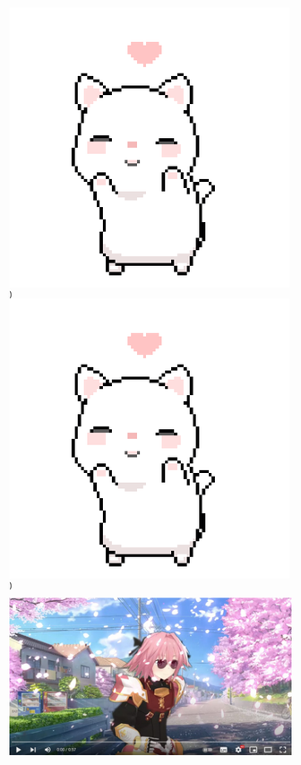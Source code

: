 ### 
![](https://github.com/BlairKirara/blairkirara/blob/main/cat-dance.gif)) ![](https://github.com/BlairKirara/blairkirara/blob/main/cat-dance.gif))

[![IMAGE ALT TEXT](astolfo_link.jpg)](http://www.youtube.com/watch?v=-07Ab-mKbYQ "фембойрэп")
<!--

[![IMAGE ALT TEXT](http://img.youtube.com/vi/-07Ab-mKbYQ/0.jpg)](http://www.youtube.com/watch?v=-07Ab-mKbYQ "фембойрэп")

https://youtu.be/-07Ab-mKbYQ
-->
